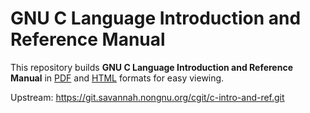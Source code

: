 # GNU C Language Introduction and Reference Manual

This repository builds **GNU C Language Introduction and Reference Manual** in
[PDF](https://pranabdas.github.io/gnu-c-intro-ref/c.pdf) and [HTML](
https://pranabdas.github.io/gnu-c-intro-ref/c.html) formats for easy viewing.

Upstream: <https://git.savannah.nongnu.org/cgit/c-intro-and-ref.git>
